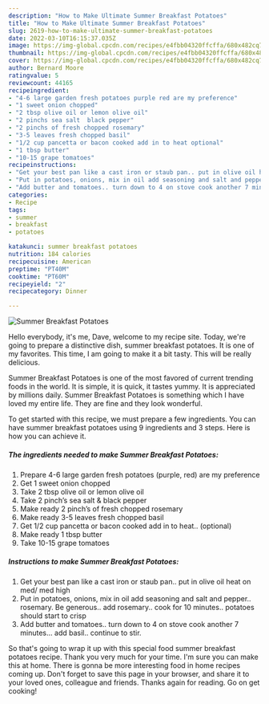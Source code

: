 ```yaml
---
description: "How to Make Ultimate Summer Breakfast Potatoes"
title: "How to Make Ultimate Summer Breakfast Potatoes"
slug: 2619-how-to-make-ultimate-summer-breakfast-potatoes
date: 2022-03-10T16:15:37.035Z
image: https://img-global.cpcdn.com/recipes/e4fbb04320ffcffa/680x482cq70/summer-breakfast-potatoes-recipe-main-photo.jpg
thumbnail: https://img-global.cpcdn.com/recipes/e4fbb04320ffcffa/680x482cq70/summer-breakfast-potatoes-recipe-main-photo.jpg
cover: https://img-global.cpcdn.com/recipes/e4fbb04320ffcffa/680x482cq70/summer-breakfast-potatoes-recipe-main-photo.jpg
author: Bernard Moore
ratingvalue: 5
reviewcount: 44165
recipeingredient:
- "4-6 large garden fresh potatoes purple red are my preference"
- "1 sweet onion chopped"
- "2 tbsp olive oil or lemon olive oil"
- "2 pinchs sea salt  black pepper"
- "2 pinchs of fresh chopped rosemary"
- "3-5 leaves fresh chopped basil"
- "1/2 cup pancetta or bacon cooked add in to heat optional"
- "1 tbsp butter"
- "10-15 grape tomatoes"
recipeinstructions:
- "Get your best pan like a cast iron or staub pan.. put in olive oil heat on med/ med high"
- "Put in potatoes, onions, mix in oil add seasoning and salt and pepper.. rosemary. Be generous.. add rosemary.. cook for 10 minutes.. potatoes should start to crisp"
- "Add butter and tomatoes.. turn down to 4 on stove cook another 7 minutes… add basil.. continue to stir."
categories:
- Recipe
tags:
- summer
- breakfast
- potatoes

katakunci: summer breakfast potatoes 
nutrition: 184 calories
recipecuisine: American
preptime: "PT40M"
cooktime: "PT60M"
recipeyield: "2"
recipecategory: Dinner

---
```



![Summer Breakfast Potatoes](https://img-global.cpcdn.com/recipes/e4fbb04320ffcffa/680x482cq70/summer-breakfast-potatoes-recipe-main-photo.jpg)

Hello everybody, it's me, Dave, welcome to my recipe site. Today, we're going to prepare a distinctive dish, summer breakfast potatoes. It is one of my favorites. This time, I am going to make it a bit tasty. This will be really delicious.



Summer Breakfast Potatoes is one of the most favored of current trending foods in the world. It is simple, it is quick, it tastes yummy. It is appreciated by millions daily. Summer Breakfast Potatoes is something which I have loved my entire life. They are fine and they look wonderful.


To get started with this recipe, we must prepare a few ingredients. You can have summer breakfast potatoes using 9 ingredients and 3 steps. Here is how you can achieve it.

<!--inarticleads1-->

##### The ingredients needed to make Summer Breakfast Potatoes:

1. Prepare 4-6 large garden fresh potatoes (purple, red) are my preference
1. Get 1 sweet onion chopped
1. Take 2 tbsp olive oil or lemon olive oil
1. Take 2 pinch’s sea salt & black pepper
1. Make ready 2 pinch’s of fresh chopped rosemary
1. Make ready 3-5 leaves fresh chopped basil
1. Get 1/2 cup pancetta or bacon cooked add in to heat.. (optional)
1. Make ready 1 tbsp butter
1. Take 10-15 grape tomatoes




<!--inarticleads2-->

##### Instructions to make Summer Breakfast Potatoes:

1. Get your best pan like a cast iron or staub pan.. put in olive oil heat on med/ med high
1. Put in potatoes, onions, mix in oil add seasoning and salt and pepper.. rosemary. Be generous.. add rosemary.. cook for 10 minutes.. potatoes should start to crisp
1. Add butter and tomatoes.. turn down to 4 on stove cook another 7 minutes… add basil.. continue to stir.




So that's going to wrap it up with this special food summer breakfast potatoes recipe. Thank you very much for your time. I'm sure you can make this at home. There is gonna be more interesting food in home recipes coming up. Don't forget to save this page in your browser, and share it to your loved ones, colleague and friends. Thanks again for reading. Go on get cooking!
